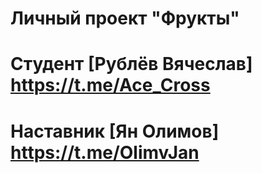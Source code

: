 # Личный проект "Фрукты"

# Студент [Рублёв Вячеслав] https://t.me/Ace_Cross
# Наставник [Ян Олимов] https://t.me/OlimvJan

